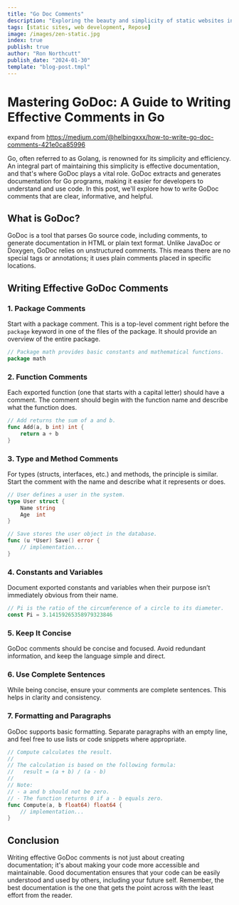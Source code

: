 ```yaml
---
title: "Go Doc Comments"
description: "Exploring the beauty and simplicity of static websites in the modern web era."
tags: [static sites, web development, Repose]
image: /images/zen-static.jpg
index: true
publish: true
author: "Ron Northcutt"
publish_date: "2024-01-30"
template: "blog-post.tmpl"
---
```


#  Mastering GoDoc: A Guide to Writing Effective Comments in Go

expand from https://medium.com/@helbingxxx/how-to-write-go-doc-comments-421e0ca85996

Go, often referred to as Golang, is renowned for its simplicity and efficiency. An integral part of maintaining this simplicity is effective documentation, and that's where GoDoc plays a vital role. GoDoc extracts and generates documentation for Go programs, making it easier for developers to understand and use code. In this post, we'll explore how to write GoDoc comments that are clear, informative, and helpful.

## What is GoDoc?

GoDoc is a tool that parses Go source code, including comments, to generate documentation in HTML or plain text format. Unlike JavaDoc or Doxygen, GoDoc relies on unstructured comments. This means there are no special tags or annotations; it uses plain comments placed in specific locations.

## Writing Effective GoDoc Comments

### 1. Package Comments

Start with a package comment. This is a top-level comment right before the `package` keyword in one of the files of the package. It should provide an overview of the entire package.

```go
// Package math provides basic constants and mathematical functions.
package math
```

### 2. Function Comments

Each exported function (one that starts with a capital letter) should have a comment. The comment should begin with the function name and describe what the function does.

```go
// Add returns the sum of a and b.
func Add(a, b int) int {
    return a + b
}
```

### 3. Type and Method Comments

For types (structs, interfaces, etc.) and methods, the principle is similar. Start the comment with the name and describe what it represents or does.

```go
// User defines a user in the system.
type User struct {
    Name string
    Age  int
}

// Save stores the user object in the database.
func (u *User) Save() error {
    // implementation...
}
```

### 4. Constants and Variables

Document exported constants and variables when their purpose isn’t immediately obvious from their name.

```go
// Pi is the ratio of the circumference of a circle to its diameter.
const Pi = 3.14159265358979323846
```

### 5. Keep It Concise

GoDoc comments should be concise and focused. Avoid redundant information, and keep the language simple and direct.

### 6. Use Complete Sentences

While being concise, ensure your comments are complete sentences. This helps in clarity and consistency.

### 7. Formatting and Paragraphs

GoDoc supports basic formatting. Separate paragraphs with an empty line, and feel free to use lists or code snippets where appropriate.

```go
// Compute calculates the result.
// 
// The calculation is based on the following formula:
//   result = (a + b) / (a - b)
//
// Note:
// - a and b should not be zero.
// - The function returns 0 if a - b equals zero.
func Compute(a, b float64) float64 {
    // implementation...
}
```

## Conclusion

Writing effective GoDoc comments is not just about creating documentation; it's about making your code more accessible and maintainable. Good documentation ensures that your code can be easily understood and used by others, including your future self. Remember, the best documentation is the one that gets the point across with the least effort from the reader.
